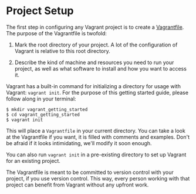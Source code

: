 
# Project Setup
The first step in configuring any Vagrant project is to create a [Vagrantfile][vagrantfile]. The purpose of the Vagrantfile is twofold:

1. Mark the root directory of your project. A lot of the configuration of Vagrant is relative to this root directory.

2. Describe the kind of machine and resources you need to run your project, as well as what software to install and how you want to access it.

Vagrant has a built-in command for initializing a directory for usage with Vagrant: `vagrant init`. For the purpose of this getting started guide, please follow along in your terminal:
```
$ mkdir vagrant_getting_started
$ cd vagrant_getting_started
$ vagrant init
```
This will place a `Vagrantfile` in your current directory. You can take a look at the Vagrantfile if you want, it is filled with comments and examples. Don't be afraid if it looks intimidating, we'll modify it soon enough.

You can also run `vagrant init` in a pre-existing directory to set up Vagrant for an existing project.

The Vagrantfile is meant to be committed to version control with your project, if you use version control. This way, every person working with that project can benefit from Vagrant without any upfront work.

[vagrantfile]: http://docs.vagrantup.com/v2/vagrantfile/